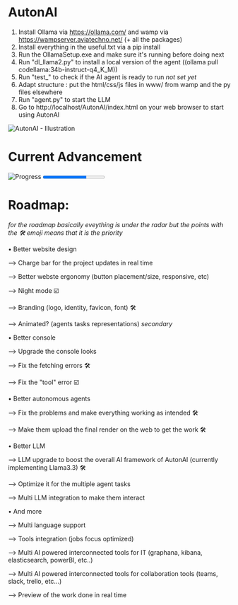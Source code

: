 # AutonAI
1. Install Ollama via https://ollama.com/ and wamp via https://wampserver.aviatechno.net/ (+ all the packages)
2. Install everything in the useful.txt via a pip install
3. Run the OllamaSetup.exe and make sure it's running before doing next
4. Run "dl_llama2.py" to install a local version of the agent ((ollama pull codellama:34b-instruct-q4_K_M))
5. Run "test_" to check if the AI agent is ready to run *not set yet*
6. Adapt structure : put the html/css/js files in www/ from wamp and the py files elsewhere
7. Run "agent.py" to start the LLM
8. Go to http://localhost/AutonAI/index.html on your web browser to start using AutonAI

![AutonAI - Illustration](https://github.com/user-attachments/assets/9c570997-507b-499e-80d9-052e565c7ac7)

# Current Advancement
![Progress](https://img.shields.io/badge/Progress-70%25-blue)
<progress value="70" max="100"></progress>


# Roadmap:
*for the roadmap basically eveything is under the radar but the points with the 🛠️ emoji means that it is the priority*

• Better website design

  --> Charge bar for the project updates in real time
  
  --> Better webste ergonomy (button placement/size, responsive, etc)
  
  --> Night mode ☑️
  
  --> Branding (logo, identity, favicon, font) 🛠️
  
  --> Animated? (agents tasks representations) *secondary*
  

• Better console

  --> Upgrade the console looks
  
  --> Fix the fetching errors 🛠️
  
  --> Fix the "tool" error ☑️
  

• Better autonomous agents

  --> Fix the problems and make everything working as intended 🛠️
  
  --> Make them upload the final render on the web to get the work 🛠️
  

• Better LLM

  --> LLM upgrade to boost the overall AI framework of AutonAI (currently implementing Llama3.3) 🛠️
  
  --> Optimize it for the multiple agent tasks

  --> Multi LLM integration to make them interact
  

• And more

--> Multi language support

--> Tools integration (jobs focus optimized)

--> Multi AI powered interconnected tools for IT (graphana, kibana, elasticsearch, powerBI, etc..)

--> Multi AI powered interconnected tools for collaboration tools (teams, slack, trello, etc...)

--> Preview of the work done in real time
